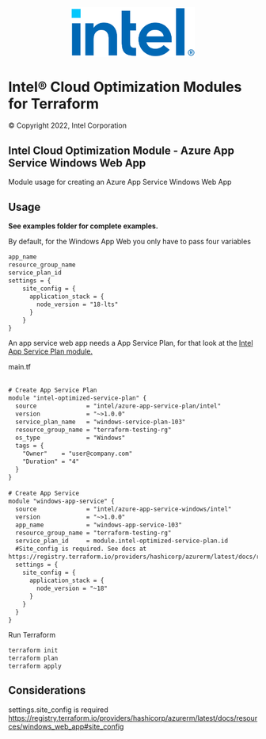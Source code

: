 <p align="center">
  <img src="https://github.com/intel/terraform-intel-azure-app-service-windows/blob/main/images/logo-classicblue-800px.png?raw=true" alt="Intel Logo" width="250"/>
</p>

# Intel® Cloud Optimization Modules for Terraform  

© Copyright 2022, Intel Corporation

## Intel Cloud Optimization Module - Azure App Service Windows Web App

Module usage for creating an Azure App Service Windows Web App

## Usage

**See examples folder for complete examples.**

By default, for the Windows App Web you only have to pass four variables

```hcl
app_name
resource_group_name
service_plan_id
settings = {
    site_config = {
      application_stack = {
        node_version = "18-lts"
      }
    }
}

```

An app service web app needs a App Service Plan, for that look at the [Intel App Service Plan module.](https://registry.terraform.io/modules/intel/azure-app-service-plan/intel/latest)

main.tf

```hcl

# Create App Service Plan
module "intel-optimized-service-plan" {
  source              = "intel/azure-app-service-plan/intel"
  version             = "~>1.0.0"
  service_plan_name   = "windows-service-plan-103"
  resource_group_name = "terraform-testing-rg"
  os_type             = "Windows"
  tags = {
    "Owner"    = "user@company.com"
    "Duration" = "4"
  }
}

# Create App Service
module "windows-app-service" {
  source              = "intel/azure-app-service-windows/intel"
  version             = "~>1.0.0"
  app_name            = "windows-app-service-103"
  resource_group_name = "terraform-testing-rg"
  service_plan_id     = module.intel-optimized-service-plan.id
  #Site_config is required. See docs at https://registry.terraform.io/providers/hashicorp/azurerm/latest/docs/resources/windows_web_app#site_config
  settings = {
    site_config = {
      application_stack = {
        node_version = "~18"
      }
    }
  }
}

```

Run Terraform

```hcl
terraform init  
terraform plan
terraform apply 
```

## Considerations

settings.site_config is required <https://registry.terraform.io/providers/hashicorp/azurerm/latest/docs/resources/windows_web_app#site_config>
